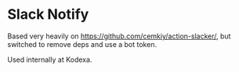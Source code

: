 # Slack Notify

Based very heavily on https://github.com/cemkiy/action-slacker/, but switched to remove deps and use a bot token.

Used internally at Kodexa.

